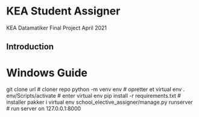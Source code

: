 # KEA Student Assigner

KEA Datamatiker Final Project April 2021

## Introduction

# Windows Guide

git clone url # cloner repo
python -m venv env # opretter et virtual env
. env/Scripts/activate # enter virtual env
pip install -r requirements.txt # installer pakker i virtual env
school_elective_assigner/manage.py runserver # run server on 127.0.0.1:8000